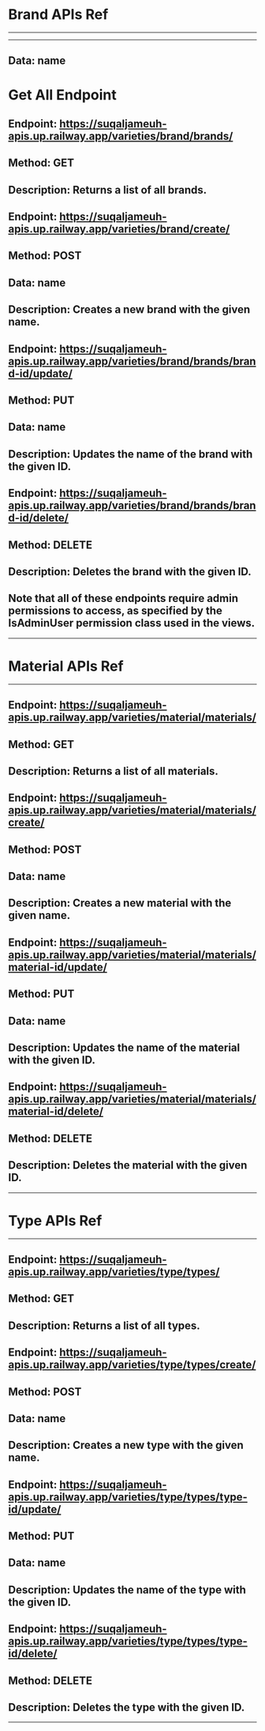 # Brand APIs Ref

---

 
---
## Data: name
 
# Get All Endpoint
 

## Endpoint: https://suqaljameuh-apis.up.railway.app/varieties/brand/brands/

## Method: GET

## Description: Returns a list of all brands.

## Endpoint: https://suqaljameuh-apis.up.railway.app/varieties/brand/create/

## Method: POST

## Data: name

## Description: Creates a new brand with the given name.

## Endpoint: https://suqaljameuh-apis.up.railway.app/varieties/brand/brands/brand-id/update/

## Method: PUT

## Data: name

## Description: Updates the name of the brand with the given ID.

## Endpoint: https://suqaljameuh-apis.up.railway.app/varieties/brand/brands/brand-id/delete/

## Method: DELETE

## Description: Deletes the brand with the given ID.
## Note that all of these endpoints require admin permissions to access, as specified by the IsAdminUser permission class used in the views.

---

# Material APIs Ref

---
 

## Endpoint: https://suqaljameuh-apis.up.railway.app/varieties/material/materials/

## Method: GET

## Description: Returns a list of all materials.

## Endpoint: https://suqaljameuh-apis.up.railway.app/varieties/material/materials/create/

## Method: POST

## Data: name

## Description: Creates a new material with the given name.

## Endpoint: https://suqaljameuh-apis.up.railway.app/varieties/material/materials/material-id/update/

## Method: PUT

## Data: name

## Description: Updates the name of the material with the given ID.

## Endpoint: https://suqaljameuh-apis.up.railway.app/varieties/material/materials/material-id/delete/

## Method: DELETE

## Description: Deletes the material with the given ID.

---

# Type APIs Ref

---


## Endpoint: https://suqaljameuh-apis.up.railway.app/varieties/type/types/

## Method: GET

## Description: Returns a list of all types.

## Endpoint: https://suqaljameuh-apis.up.railway.app/varieties/type/types/create/

## Method: POST

## Data: name

## Description: Creates a new type with the given name.

## Endpoint: https://suqaljameuh-apis.up.railway.app/varieties/type/types/type-id/update/

## Method: PUT

## Data: name

## Description: Updates the name of the type with the given ID.

## Endpoint: https://suqaljameuh-apis.up.railway.app/varieties/type/types/type-id/delete/

 
## Method: DELETE

## Description: Deletes the type with the given ID.
---
  